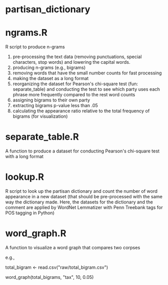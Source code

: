 # partisan_dictionary

# ngrams.R 
R script to produce n-grams 

1) pre-processing the text data (removing punctuations, special characters, stop words) and lowering the capital words.
2) producing n-grams (e.g., bigrams)
3) removing words that have the small number counts for fast processing
4) making the dataset as a long format
5) reorganizing the dataset for Pearson's chi-square test (fun: separate_table) and conducting the test to see which party uses each phrase more frequently compared to the rest word counts
6) assigning bigrams to their own party
7) extracting bigrams p-value less than .05
8) calculating the appearance ratio relative to the total frequency of bigrams (for visualization)

# separate_table.R
A function to produce a dataset for conducting Pearson's chi-square test with a long format

# lookup.R
R script to look up the partisan dictionary and count the number of word appearance in a new dataset (that should be pre-processed with the same way the dictionary made. Here, the datasets for the dictionary and the comment are applied by WordNet Lemmatizer with Penn Treebank tags for POS tagging in Python)

# word_graph.R
A function to visualize a word graph that compares two corpses

e.g.,

total_bigram <- read.csv("raw/total_bigram.csv")

word_graph(total_bigrams, "tax", 10, 0.05)
